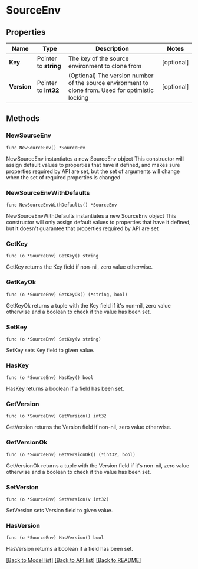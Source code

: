 # SourceEnv

## Properties

Name | Type | Description | Notes
------------ | ------------- | ------------- | -------------
**Key** | Pointer to **string** | The key of the source environment to clone from | [optional] 
**Version** | Pointer to **int32** | (Optional) The version number of the source environment to clone from. Used for optimistic locking | [optional] 

## Methods

### NewSourceEnv

`func NewSourceEnv() *SourceEnv`

NewSourceEnv instantiates a new SourceEnv object
This constructor will assign default values to properties that have it defined,
and makes sure properties required by API are set, but the set of arguments
will change when the set of required properties is changed

### NewSourceEnvWithDefaults

`func NewSourceEnvWithDefaults() *SourceEnv`

NewSourceEnvWithDefaults instantiates a new SourceEnv object
This constructor will only assign default values to properties that have it defined,
but it doesn't guarantee that properties required by API are set

### GetKey

`func (o *SourceEnv) GetKey() string`

GetKey returns the Key field if non-nil, zero value otherwise.

### GetKeyOk

`func (o *SourceEnv) GetKeyOk() (*string, bool)`

GetKeyOk returns a tuple with the Key field if it's non-nil, zero value otherwise
and a boolean to check if the value has been set.

### SetKey

`func (o *SourceEnv) SetKey(v string)`

SetKey sets Key field to given value.

### HasKey

`func (o *SourceEnv) HasKey() bool`

HasKey returns a boolean if a field has been set.

### GetVersion

`func (o *SourceEnv) GetVersion() int32`

GetVersion returns the Version field if non-nil, zero value otherwise.

### GetVersionOk

`func (o *SourceEnv) GetVersionOk() (*int32, bool)`

GetVersionOk returns a tuple with the Version field if it's non-nil, zero value otherwise
and a boolean to check if the value has been set.

### SetVersion

`func (o *SourceEnv) SetVersion(v int32)`

SetVersion sets Version field to given value.

### HasVersion

`func (o *SourceEnv) HasVersion() bool`

HasVersion returns a boolean if a field has been set.


[[Back to Model list]](../README.md#documentation-for-models) [[Back to API list]](../README.md#documentation-for-api-endpoints) [[Back to README]](../README.md)


